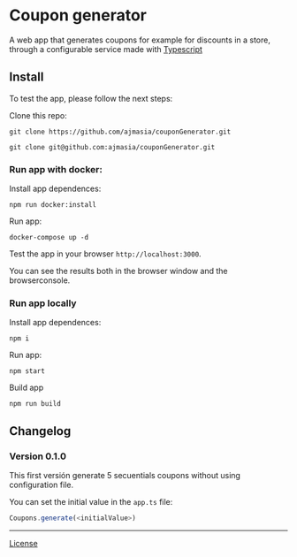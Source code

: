 # Coupon generator
A web app that generates coupons for example for discounts in a store, through a configurable service made with [Typescript](https://www.typescriptlang.org)

## Install
To test the app, please follow the next steps:

Clone this repo:
  
```git clone https://github.com/ajmasia/couponGenerator.git```

```git clone git@github.com:ajmasia/couponGenerator.git```

### Run app with docker:

Install app dependences:

```npm run docker:install```

Run app:

```docker-compose up -d```

Test the app in your browser `http://localhost:3000`.

You can see the results both in the browser window and the browserconsole.

### Run app locally

Install app dependences:

```npm i```

Run app:

```npm start```

Build app

```npm run build```


## Changelog

### Version 0.1.0

This first versión generate 5 secuentials coupons without using configuration file.

You can set the initial value in the `app.ts` file:

```javascript
Coupons.generate(<initialValue>)
```

----
[License](./LICENSE)